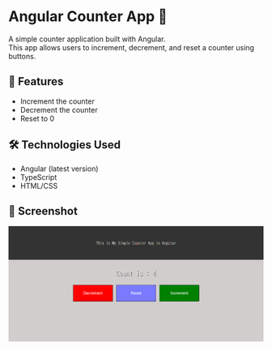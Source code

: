 # Angular Counter App 🧮

A simple counter application built with Angular.  
This app allows users to increment, decrement, and reset a counter using buttons.

## 🚀 Features

- Increment the counter
- Decrement the counter
- Reset to 0

## 🛠 Technologies Used

- Angular (latest version)
- TypeScript
- HTML/CSS

## 📸 Screenshot

![Counter Screenshot](Screenshot%202025-07-06%20160031.png)



